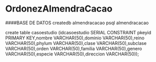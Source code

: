 # OrdonezAlmendraCacao
####BASE DE DATOS
createdb almendracacao
psql almendracacao

create table casoestudio (idcasoestudio SERIAL CONSTRAINT pkeyid PRIMARY KEY,nombre VARCHAR(50),dominio VARCHAR(50),reino VARCHAR(50),phylum VARCHAR(50),clase VARCHAR(50),subclase VARCHAR(50),orden VARCHAR(50),familia VARCHAR(50),genero VARCHAR(50),especie VARCHAR(50),direccion VARCHAR(50));

